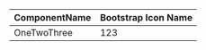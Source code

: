 ﻿|ComponentName|Bootstrap Icon Name|
---|---|
|OneTwoThree|123||AlarmFill|alarm-fill||Alarm|alarm||AlignBottom|align-bottom||AlignCenter|align-center||AlignEnd|align-end||AlignMiddle|align-middle||AlignStart|align-start||AlignTop|align-top||Alt|alt||AppIndicator|app-indicator||App|app||ArchiveFill|archive-fill||Archive|archive||Arrow90degDown|arrow-90deg-down||Arrow90degLeft|arrow-90deg-left||Arrow90degRight|arrow-90deg-right||Arrow90degUp|arrow-90deg-up||ArrowBarDown|arrow-bar-down||ArrowBarLeft|arrow-bar-left||ArrowBarRight|arrow-bar-right||ArrowBarUp|arrow-bar-up||ArrowClockwise|arrow-clockwise||ArrowCounterclockwise|arrow-counterclockwise||ArrowDownCircleFill|arrow-down-circle-fill||ArrowDownCircle|arrow-down-circle||ArrowDownLeftCircleFill|arrow-down-left-circle-fill||ArrowDownLeftCircle|arrow-down-left-circle||ArrowDownLeftSquareFill|arrow-down-left-square-fill||ArrowDownLeftSquare|arrow-down-left-square||ArrowDownLeft|arrow-down-left||ArrowDownRightCircleFill|arrow-down-right-circle-fill||ArrowDownRightCircle|arrow-down-right-circle||ArrowDownRightSquareFill|arrow-down-right-square-fill||ArrowDownRightSquare|arrow-down-right-square||ArrowDownRight|arrow-down-right||ArrowDownShort|arrow-down-short||ArrowDownSquareFill|arrow-down-square-fill||ArrowDownSquare|arrow-down-square||ArrowDownUp|arrow-down-up||ArrowDown|arrow-down||ArrowLeftCircleFill|arrow-left-circle-fill||ArrowLeftCircle|arrow-left-circle||ArrowLeftRight|arrow-left-right||ArrowLeftShort|arrow-left-short||ArrowLeftSquareFill|arrow-left-square-fill||ArrowLeftSquare|arrow-left-square||ArrowLeft|arrow-left||ArrowRepeat|arrow-repeat||ArrowReturnLeft|arrow-return-left||ArrowReturnRight|arrow-return-right||ArrowRightCircleFill|arrow-right-circle-fill||ArrowRightCircle|arrow-right-circle||ArrowRightShort|arrow-right-short||ArrowRightSquareFill|arrow-right-square-fill||ArrowRightSquare|arrow-right-square||ArrowRight|arrow-right||ArrowUpCircleFill|arrow-up-circle-fill||ArrowUpCircle|arrow-up-circle||ArrowUpLeftCircleFill|arrow-up-left-circle-fill||ArrowUpLeftCircle|arrow-up-left-circle||ArrowUpLeftSquareFill|arrow-up-left-square-fill||ArrowUpLeftSquare|arrow-up-left-square||ArrowUpLeft|arrow-up-left||ArrowUpRightCircleFill|arrow-up-right-circle-fill||ArrowUpRightCircle|arrow-up-right-circle||ArrowUpRightSquareFill|arrow-up-right-square-fill||ArrowUpRightSquare|arrow-up-right-square||ArrowUpRight|arrow-up-right||ArrowUpShort|arrow-up-short||ArrowUpSquareFill|arrow-up-square-fill||ArrowUpSquare|arrow-up-square||ArrowUp|arrow-up||ArrowsAngleContract|arrows-angle-contract||ArrowsAngleExpand|arrows-angle-expand||ArrowsCollapse|arrows-collapse||ArrowsExpand|arrows-expand||ArrowsFullscreen|arrows-fullscreen||ArrowsMove|arrows-move||AspectRatioFill|aspect-ratio-fill||AspectRatio|aspect-ratio||Asterisk|asterisk||At|at||AwardFill|award-fill||Award|award||Back|back||BackspaceFill|backspace-fill||BackspaceReverseFill|backspace-reverse-fill||BackspaceReverse|backspace-reverse||Backspace|backspace||Badge3dFill|badge-3d-fill||Badge3d|badge-3d||Badge4kFill|badge-4k-fill||Badge4k|badge-4k||Badge8kFill|badge-8k-fill||Badge8k|badge-8k||BadgeAdFill|badge-ad-fill||BadgeAd|badge-ad||BadgeArFill|badge-ar-fill||BadgeAr|badge-ar||BadgeCcFill|badge-cc-fill||BadgeCc|badge-cc||BadgeHdFill|badge-hd-fill||BadgeHd|badge-hd||BadgeTmFill|badge-tm-fill||BadgeTm|badge-tm||BadgeVoFill|badge-vo-fill||BadgeVo|badge-vo||BadgeVrFill|badge-vr-fill||BadgeVr|badge-vr||BadgeWcFill|badge-wc-fill||BadgeWc|badge-wc||BagCheckFill|bag-check-fill||BagCheck|bag-check||BagDashFill|bag-dash-fill||BagDash|bag-dash||BagFill|bag-fill||BagPlusFill|bag-plus-fill||BagPlus|bag-plus||BagXFill|bag-x-fill||BagX|bag-x||Bag|bag||BarChartFill|bar-chart-fill||BarChartLineFill|bar-chart-line-fill||BarChartLine|bar-chart-line||BarChartSteps|bar-chart-steps||BarChart|bar-chart||BasketFill|basket-fill||Basket|basket||Basket2Fill|basket2-fill||Basket2|basket2||Basket3Fill|basket3-fill||Basket3|basket3||BatteryCharging|battery-charging||BatteryFull|battery-full||BatteryHalf|battery-half||Battery|battery||BellFill|bell-fill||Bell|bell||Bezier|bezier||Bezier2|bezier2||Bicycle|bicycle||BinocularsFill|binoculars-fill||Binoculars|binoculars||BlockquoteLeft|blockquote-left||BlockquoteRight|blockquote-right||BookFill|book-fill||BookHalf|book-half||Book|book||BookmarkCheckFill|bookmark-check-fill||BookmarkCheck|bookmark-check||BookmarkDashFill|bookmark-dash-fill||BookmarkDash|bookmark-dash||BookmarkFill|bookmark-fill||BookmarkHeartFill|bookmark-heart-fill||BookmarkHeart|bookmark-heart||BookmarkPlusFill|bookmark-plus-fill||BookmarkPlus|bookmark-plus||BookmarkStarFill|bookmark-star-fill||BookmarkStar|bookmark-star||BookmarkXFill|bookmark-x-fill||BookmarkX|bookmark-x||Bookmark|bookmark||BookmarksFill|bookmarks-fill||Bookmarks|bookmarks||Bookshelf|bookshelf||BootstrapFill|bootstrap-fill||BootstrapReboot|bootstrap-reboot||Bootstrap|bootstrap||BorderAll|border-all||BorderBottom|border-bottom||BorderCenter|border-center||BorderInner|border-inner||BorderLeft|border-left||BorderMiddle|border-middle||BorderOuter|border-outer||BorderRight|border-right||BorderStyle|border-style||BorderTop|border-top||BorderWidth|border-width||Border|border||BoundingBoxCircles|bounding-box-circles||BoundingBox|bounding-box||BoxArrowDownLeft|box-arrow-down-left||BoxArrowDownRight|box-arrow-down-right||BoxArrowDown|box-arrow-down||BoxArrowInDownLeft|box-arrow-in-down-left||BoxArrowInDownRight|box-arrow-in-down-right||BoxArrowInDown|box-arrow-in-down||BoxArrowInLeft|box-arrow-in-left||BoxArrowInRight|box-arrow-in-right||BoxArrowInUpLeft|box-arrow-in-up-left||BoxArrowInUpRight|box-arrow-in-up-right||BoxArrowInUp|box-arrow-in-up||BoxArrowLeft|box-arrow-left||BoxArrowRight|box-arrow-right||BoxArrowUpLeft|box-arrow-up-left||BoxArrowUpRight|box-arrow-up-right||BoxArrowUp|box-arrow-up||BoxSeam|box-seam||Box|box||Braces|braces||Bricks|bricks||BriefcaseFill|briefcase-fill||Briefcase|briefcase||BrightnessAltHighFill|brightness-alt-high-fill||BrightnessAltHigh|brightness-alt-high||BrightnessAltLowFill|brightness-alt-low-fill||BrightnessAltLow|brightness-alt-low||BrightnessHighFill|brightness-high-fill||BrightnessHigh|brightness-high||BrightnessLowFill|brightness-low-fill||BrightnessLow|brightness-low||BroadcastPin|broadcast-pin||Broadcast|broadcast||BrushFill|brush-fill||Brush|brush||BucketFill|bucket-fill||Bucket|bucket||BugFill|bug-fill||Bug|bug||Building|building||Bullseye|bullseye||CalculatorFill|calculator-fill||Calculator|calculator||CalendarCheckFill|calendar-check-fill||CalendarCheck|calendar-check||CalendarDateFill|calendar-date-fill||CalendarDate|calendar-date||CalendarDayFill|calendar-day-fill||CalendarDay|calendar-day||CalendarEventFill|calendar-event-fill||CalendarEvent|calendar-event||CalendarFill|calendar-fill||CalendarMinusFill|calendar-minus-fill||CalendarMinus|calendar-minus||CalendarMonthFill|calendar-month-fill||CalendarMonth|calendar-month||CalendarPlusFill|calendar-plus-fill||CalendarPlus|calendar-plus||CalendarRangeFill|calendar-range-fill||CalendarRange|calendar-range||CalendarWeekFill|calendar-week-fill||CalendarWeek|calendar-week||CalendarXFill|calendar-x-fill||CalendarX|calendar-x||Calendar|calendar||Calendar2CheckFill|calendar2-check-fill||Calendar2Check|calendar2-check||Calendar2DateFill|calendar2-date-fill||Calendar2Date|calendar2-date||Calendar2DayFill|calendar2-day-fill||Calendar2Day|calendar2-day||Calendar2EventFill|calendar2-event-fill||Calendar2Event|calendar2-event||Calendar2Fill|calendar2-fill||Calendar2MinusFill|calendar2-minus-fill||Calendar2Minus|calendar2-minus||Calendar2MonthFill|calendar2-month-fill||Calendar2Month|calendar2-month||Calendar2PlusFill|calendar2-plus-fill||Calendar2Plus|calendar2-plus||Calendar2RangeFill|calendar2-range-fill||Calendar2Range|calendar2-range||Calendar2WeekFill|calendar2-week-fill||Calendar2Week|calendar2-week||Calendar2XFill|calendar2-x-fill||Calendar2X|calendar2-x||Calendar2|calendar2||Calendar3EventFill|calendar3-event-fill||Calendar3Event|calendar3-event||Calendar3Fill|calendar3-fill||Calendar3RangeFill|calendar3-range-fill||Calendar3Range|calendar3-range||Calendar3WeekFill|calendar3-week-fill||Calendar3Week|calendar3-week||Calendar3|calendar3||Calendar4Event|calendar4-event||Calendar4Range|calendar4-range||Calendar4Week|calendar4-week||Calendar4|calendar4||CameraFill|camera-fill||CameraReelsFill|camera-reels-fill||CameraReels|camera-reels||CameraVideoFill|camera-video-fill||CameraVideoOffFill|camera-video-off-fill||CameraVideoOff|camera-video-off||CameraVideo|camera-video||Camera|camera||Camera2|camera2||CapslockFill|capslock-fill||Capslock|capslock||CardChecklist|card-checklist||CardHeading|card-heading||CardImage|card-image||CardList|card-list||CardText|card-text||CaretDownFill|caret-down-fill||CaretDownSquareFill|caret-down-square-fill||CaretDownSquare|caret-down-square||CaretDown|caret-down||CaretLeftFill|caret-left-fill||CaretLeftSquareFill|caret-left-square-fill||CaretLeftSquare|caret-left-square||CaretLeft|caret-left||CaretRightFill|caret-right-fill||CaretRightSquareFill|caret-right-square-fill||CaretRightSquare|caret-right-square||CaretRight|caret-right||CaretUpFill|caret-up-fill||CaretUpSquareFill|caret-up-square-fill||CaretUpSquare|caret-up-square||CaretUp|caret-up||CartCheckFill|cart-check-fill||CartCheck|cart-check||CartDashFill|cart-dash-fill||CartDash|cart-dash||CartFill|cart-fill||CartPlusFill|cart-plus-fill||CartPlus|cart-plus||CartXFill|cart-x-fill||CartX|cart-x||Cart|cart||Cart2|cart2||Cart3|cart3||Cart4|cart4||CashStack|cash-stack||Cash|cash||Cast|cast||ChatDotsFill|chat-dots-fill||ChatDots|chat-dots||ChatFill|chat-fill||ChatLeftDotsFill|chat-left-dots-fill||ChatLeftDots|chat-left-dots||ChatLeftFill|chat-left-fill||ChatLeftQuoteFill|chat-left-quote-fill||ChatLeftQuote|chat-left-quote||ChatLeftTextFill|chat-left-text-fill||ChatLeftText|chat-left-text||ChatLeft|chat-left||ChatQuoteFill|chat-quote-fill||ChatQuote|chat-quote||ChatRightDotsFill|chat-right-dots-fill||ChatRightDots|chat-right-dots||ChatRightFill|chat-right-fill||ChatRightQuoteFill|chat-right-quote-fill||ChatRightQuote|chat-right-quote||ChatRightTextFill|chat-right-text-fill||ChatRightText|chat-right-text||ChatRight|chat-right||ChatSquareDotsFill|chat-square-dots-fill||ChatSquareDots|chat-square-dots||ChatSquareFill|chat-square-fill||ChatSquareQuoteFill|chat-square-quote-fill||ChatSquareQuote|chat-square-quote||ChatSquareTextFill|chat-square-text-fill||ChatSquareText|chat-square-text||ChatSquare|chat-square||ChatTextFill|chat-text-fill||ChatText|chat-text||Chat|chat||CheckAll|check-all||CheckCircleFill|check-circle-fill||CheckCircle|check-circle||CheckSquareFill|check-square-fill||CheckSquare|check-square||Check|check||Check2All|check2-all||Check2Circle|check2-circle||Check2Square|check2-square||Check2|check2||ChevronBarContract|chevron-bar-contract||ChevronBarDown|chevron-bar-down||ChevronBarExpand|chevron-bar-expand||ChevronBarLeft|chevron-bar-left||ChevronBarRight|chevron-bar-right||ChevronBarUp|chevron-bar-up||ChevronCompactDown|chevron-compact-down||ChevronCompactLeft|chevron-compact-left||ChevronCompactRight|chevron-compact-right||ChevronCompactUp|chevron-compact-up||ChevronContract|chevron-contract||ChevronDoubleDown|chevron-double-down||ChevronDoubleLeft|chevron-double-left||ChevronDoubleRight|chevron-double-right||ChevronDoubleUp|chevron-double-up||ChevronDown|chevron-down||ChevronExpand|chevron-expand||ChevronLeft|chevron-left||ChevronRight|chevron-right||ChevronUp|chevron-up||CircleFill|circle-fill||CircleHalf|circle-half||CircleSquare|circle-square||Circle|circle||ClipboardCheck|clipboard-check||ClipboardData|clipboard-data||ClipboardMinus|clipboard-minus||ClipboardPlus|clipboard-plus||ClipboardX|clipboard-x||Clipboard|clipboard||ClockFill|clock-fill||ClockHistory|clock-history||Clock|clock||CloudArrowDownFill|cloud-arrow-down-fill||CloudArrowDown|cloud-arrow-down||CloudArrowUpFill|cloud-arrow-up-fill||CloudArrowUp|cloud-arrow-up||CloudCheckFill|cloud-check-fill||CloudCheck|cloud-check||CloudDownloadFill|cloud-download-fill||CloudDownload|cloud-download||CloudDrizzleFill|cloud-drizzle-fill||CloudDrizzle|cloud-drizzle||CloudFill|cloud-fill||CloudFogFill|cloud-fog-fill||CloudFog|cloud-fog||CloudFog2Fill|cloud-fog2-fill||CloudFog2|cloud-fog2||CloudHailFill|cloud-hail-fill||CloudHail|cloud-hail||CloudHaze1|cloud-haze-1||CloudHazeFill|cloud-haze-fill||CloudHaze|cloud-haze||CloudHaze2Fill|cloud-haze2-fill||CloudLightningFill|cloud-lightning-fill||CloudLightningRainFill|cloud-lightning-rain-fill||CloudLightningRain|cloud-lightning-rain||CloudLightning|cloud-lightning||CloudMinusFill|cloud-minus-fill||CloudMinus|cloud-minus||CloudMoonFill|cloud-moon-fill||CloudMoon|cloud-moon||CloudPlusFill|cloud-plus-fill||CloudPlus|cloud-plus||CloudRainFill|cloud-rain-fill||CloudRainHeavyFill|cloud-rain-heavy-fill||CloudRainHeavy|cloud-rain-heavy||CloudRain|cloud-rain||CloudSlashFill|cloud-slash-fill||CloudSlash|cloud-slash||CloudSleetFill|cloud-sleet-fill||CloudSleet|cloud-sleet||CloudSnowFill|cloud-snow-fill||CloudSnow|cloud-snow||CloudSunFill|cloud-sun-fill||CloudSun|cloud-sun||CloudUploadFill|cloud-upload-fill||CloudUpload|cloud-upload||Cloud|cloud||CloudsFill|clouds-fill||Clouds|clouds||CloudyFill|cloudy-fill||Cloudy|cloudy||CodeSlash|code-slash||CodeSquare|code-square||Code|code||CollectionFill|collection-fill||CollectionPlayFill|collection-play-fill||CollectionPlay|collection-play||Collection|collection||ColumnsGap|columns-gap||Columns|columns||Command|command||CompassFill|compass-fill||Compass|compass||ConeStriped|cone-striped||Cone|cone||Controller|controller||CpuFill|cpu-fill||Cpu|cpu||CreditCard2BackFill|credit-card-2-back-fill||CreditCard2Back|credit-card-2-back||CreditCard2FrontFill|credit-card-2-front-fill||CreditCard2Front|credit-card-2-front||CreditCardFill|credit-card-fill||CreditCard|credit-card||Crop|crop||CupFill|cup-fill||CupStraw|cup-straw||Cup|cup||CursorFill|cursor-fill||CursorText|cursor-text||Cursor|cursor||DashCircleDotted|dash-circle-dotted||DashCircleFill|dash-circle-fill||DashCircle|dash-circle||DashSquareDotted|dash-square-dotted||DashSquareFill|dash-square-fill||DashSquare|dash-square||Dash|dash||Diagram2Fill|diagram-2-fill||Diagram2|diagram-2||Diagram3Fill|diagram-3-fill||Diagram3|diagram-3||DiamondFill|diamond-fill||DiamondHalf|diamond-half||Diamond|diamond||Dice1Fill|dice-1-fill||Dice1|dice-1||Dice2Fill|dice-2-fill||Dice2|dice-2||Dice3Fill|dice-3-fill||Dice3|dice-3||Dice4Fill|dice-4-fill||Dice4|dice-4||Dice5Fill|dice-5-fill||Dice5|dice-5||Dice6Fill|dice-6-fill||Dice6|dice-6||DiscFill|disc-fill||Disc|disc||Discord|discord||DisplayFill|display-fill||Display|display||DistributeHorizontal|distribute-horizontal||DistributeVertical|distribute-vertical||DoorClosedFill|door-closed-fill||DoorClosed|door-closed||DoorOpenFill|door-open-fill||DoorOpen|door-open||Dot|dot||Download|download||DropletFill|droplet-fill||DropletHalf|droplet-half||Droplet|droplet||Earbuds|earbuds||EaselFill|easel-fill||Easel|easel||EggFill|egg-fill||EggFried|egg-fried||Egg|egg||EjectFill|eject-fill||Eject|eject||EmojiAngryFill|emoji-angry-fill||EmojiAngry|emoji-angry||EmojiDizzyFill|emoji-dizzy-fill||EmojiDizzy|emoji-dizzy||EmojiExpressionlessFill|emoji-expressionless-fill||EmojiExpressionless|emoji-expressionless||EmojiFrownFill|emoji-frown-fill||EmojiFrown|emoji-frown||EmojiHeartEyesFill|emoji-heart-eyes-fill||EmojiHeartEyes|emoji-heart-eyes||EmojiLaughingFill|emoji-laughing-fill||EmojiLaughing|emoji-laughing||EmojiNeutralFill|emoji-neutral-fill||EmojiNeutral|emoji-neutral||EmojiSmileFill|emoji-smile-fill||EmojiSmileUpsideDownFill|emoji-smile-upside-down-fill||EmojiSmileUpsideDown|emoji-smile-upside-down||EmojiSmile|emoji-smile||EmojiSunglassesFill|emoji-sunglasses-fill||EmojiSunglasses|emoji-sunglasses||EmojiWinkFill|emoji-wink-fill||EmojiWink|emoji-wink||EnvelopeFill|envelope-fill||EnvelopeOpenFill|envelope-open-fill||EnvelopeOpen|envelope-open||Envelope|envelope||EraserFill|eraser-fill||Eraser|eraser||ExclamationCircleFill|exclamation-circle-fill||ExclamationCircle|exclamation-circle||ExclamationDiamondFill|exclamation-diamond-fill||ExclamationDiamond|exclamation-diamond||ExclamationOctagonFill|exclamation-octagon-fill||ExclamationOctagon|exclamation-octagon||ExclamationSquareFill|exclamation-square-fill||ExclamationSquare|exclamation-square||ExclamationTriangleFill|exclamation-triangle-fill||ExclamationTriangle|exclamation-triangle||Exclamation|exclamation||Exclude|exclude||EyeFill|eye-fill||EyeSlashFill|eye-slash-fill||EyeSlash|eye-slash||Eye|eye||Eyedropper|eyedropper||Eyeglasses|eyeglasses||Facebook|facebook||FileArrowDownFill|file-arrow-down-fill||FileArrowDown|file-arrow-down||FileArrowUpFill|file-arrow-up-fill||FileArrowUp|file-arrow-up||FileBarGraphFill|file-bar-graph-fill||FileBarGraph|file-bar-graph||FileBinaryFill|file-binary-fill||FileBinary|file-binary||FileBreakFill|file-break-fill||FileBreak|file-break||FileCheckFill|file-check-fill||FileCheck|file-check||FileCodeFill|file-code-fill||FileCode|file-code||FileDiffFill|file-diff-fill||FileDiff|file-diff||FileEarmarkArrowDownFill|file-earmark-arrow-down-fill||FileEarmarkArrowDown|file-earmark-arrow-down||FileEarmarkArrowUpFill|file-earmark-arrow-up-fill||FileEarmarkArrowUp|file-earmark-arrow-up||FileEarmarkBarGraphFill|file-earmark-bar-graph-fill||FileEarmarkBarGraph|file-earmark-bar-graph||FileEarmarkBinaryFill|file-earmark-binary-fill||FileEarmarkBinary|file-earmark-binary||FileEarmarkBreakFill|file-earmark-break-fill||FileEarmarkBreak|file-earmark-break||FileEarmarkCheckFill|file-earmark-check-fill||FileEarmarkCheck|file-earmark-check||FileEarmarkCodeFill|file-earmark-code-fill||FileEarmarkCode|file-earmark-code||FileEarmarkDiffFill|file-earmark-diff-fill||FileEarmarkDiff|file-earmark-diff||FileEarmarkEaselFill|file-earmark-easel-fill||FileEarmarkEasel|file-earmark-easel||FileEarmarkExcelFill|file-earmark-excel-fill||FileEarmarkExcel|file-earmark-excel||FileEarmarkFill|file-earmark-fill||FileEarmarkFontFill|file-earmark-font-fill||FileEarmarkFont|file-earmark-font||FileEarmarkImageFill|file-earmark-image-fill||FileEarmarkImage|file-earmark-image||FileEarmarkLockFill|file-earmark-lock-fill||FileEarmarkLock|file-earmark-lock||FileEarmarkLock2Fill|file-earmark-lock2-fill||FileEarmarkLock2|file-earmark-lock2||FileEarmarkMedicalFill|file-earmark-medical-fill||FileEarmarkMedical|file-earmark-medical||FileEarmarkMinusFill|file-earmark-minus-fill||FileEarmarkMinus|file-earmark-minus||FileEarmarkMusicFill|file-earmark-music-fill||FileEarmarkMusic|file-earmark-music||FileEarmarkPersonFill|file-earmark-person-fill||FileEarmarkPerson|file-earmark-person||FileEarmarkPlayFill|file-earmark-play-fill||FileEarmarkPlay|file-earmark-play||FileEarmarkPlusFill|file-earmark-plus-fill||FileEarmarkPlus|file-earmark-plus||FileEarmarkPostFill|file-earmark-post-fill||FileEarmarkPost|file-earmark-post||FileEarmarkPptFill|file-earmark-ppt-fill||FileEarmarkPpt|file-earmark-ppt||FileEarmarkRichtextFill|file-earmark-richtext-fill||FileEarmarkRichtext|file-earmark-richtext||FileEarmarkRuledFill|file-earmark-ruled-fill||FileEarmarkRuled|file-earmark-ruled||FileEarmarkSlidesFill|file-earmark-slides-fill||FileEarmarkSlides|file-earmark-slides||FileEarmarkSpreadsheetFill|file-earmark-spreadsheet-fill||FileEarmarkSpreadsheet|file-earmark-spreadsheet||FileEarmarkTextFill|file-earmark-text-fill||FileEarmarkText|file-earmark-text||FileEarmarkWordFill|file-earmark-word-fill||FileEarmarkWord|file-earmark-word||FileEarmarkXFill|file-earmark-x-fill||FileEarmarkX|file-earmark-x||FileEarmarkZipFill|file-earmark-zip-fill||FileEarmarkZip|file-earmark-zip||FileEarmark|file-earmark||FileEaselFill|file-easel-fill||FileEasel|file-easel||FileExcelFill|file-excel-fill||FileExcel|file-excel||FileFill|file-fill||FileFontFill|file-font-fill||FileFont|file-font||FileImageFill|file-image-fill||FileImage|file-image||FileLockFill|file-lock-fill||FileLock|file-lock||FileLock2Fill|file-lock2-fill||FileLock2|file-lock2||FileMedicalFill|file-medical-fill||FileMedical|file-medical||FileMinusFill|file-minus-fill||FileMinus|file-minus||FileMusicFill|file-music-fill||FileMusic|file-music||FilePersonFill|file-person-fill||FilePerson|file-person||FilePlayFill|file-play-fill||FilePlay|file-play||FilePlusFill|file-plus-fill||FilePlus|file-plus||FilePostFill|file-post-fill||FilePost|file-post||FilePptFill|file-ppt-fill||FilePpt|file-ppt||FileRichtextFill|file-richtext-fill||FileRichtext|file-richtext||FileRuledFill|file-ruled-fill||FileRuled|file-ruled||FileSlidesFill|file-slides-fill||FileSlides|file-slides||FileSpreadsheetFill|file-spreadsheet-fill||FileSpreadsheet|file-spreadsheet||FileTextFill|file-text-fill||FileText|file-text||FileWordFill|file-word-fill||FileWord|file-word||FileXFill|file-x-fill||FileX|file-x||FileZipFill|file-zip-fill||FileZip|file-zip||File|file||FilesAlt|files-alt||Files|files||Film|film||FilterCircleFill|filter-circle-fill||FilterCircle|filter-circle||FilterLeft|filter-left||FilterRight|filter-right||FilterSquareFill|filter-square-fill||FilterSquare|filter-square||Filter|filter||FlagFill|flag-fill||Flag|flag||Flower1|flower1||Flower2|flower2||Flower3|flower3||FolderCheck|folder-check||FolderFill|folder-fill||FolderMinus|folder-minus||FolderPlus|folder-plus||FolderSymlinkFill|folder-symlink-fill||FolderSymlink|folder-symlink||FolderX|folder-x||Folder|folder||Folder2Open|folder2-open||Folder2|folder2||Fonts|fonts||ForwardFill|forward-fill||Forward|forward||Front|front||FullscreenExit|fullscreen-exit||Fullscreen|fullscreen||FunnelFill|funnel-fill||Funnel|funnel||GearFill|gear-fill||GearWideConnected|gear-wide-connected||GearWide|gear-wide||Gear|gear||Gem|gem||GeoAltFill|geo-alt-fill||GeoAlt|geo-alt||GeoFill|geo-fill||Geo|geo||GiftFill|gift-fill||Gift|gift||Github|github||Globe|globe||Globe2|globe2||Google|google||GraphDown|graph-down||GraphUp|graph-up||Grid1x2Fill|grid-1x2-fill||Grid1x2|grid-1x2||Grid3x2GapFill|grid-3x2-gap-fill||Grid3x2Gap|grid-3x2-gap||Grid3x2|grid-3x2||Grid3x3GapFill|grid-3x3-gap-fill||Grid3x3Gap|grid-3x3-gap||Grid3x3|grid-3x3||GridFill|grid-fill||Grid|grid||GripHorizontal|grip-horizontal||GripVertical|grip-vertical||Hammer|hammer||HandIndexFill|hand-index-fill||HandIndexThumbFill|hand-index-thumb-fill||HandIndexThumb|hand-index-thumb||HandIndex|hand-index||HandThumbsDownFill|hand-thumbs-down-fill||HandThumbsDown|hand-thumbs-down||HandThumbsUpFill|hand-thumbs-up-fill||HandThumbsUp|hand-thumbs-up||HandbagFill|handbag-fill||Handbag|handbag||Hash|hash||HddFill|hdd-fill||HddNetworkFill|hdd-network-fill||HddNetwork|hdd-network||HddRackFill|hdd-rack-fill||HddRack|hdd-rack||HddStackFill|hdd-stack-fill||HddStack|hdd-stack||Hdd|hdd||Headphones|headphones||Headset|headset||HeartFill|heart-fill||HeartHalf|heart-half||Heart|heart||HeptagonFill|heptagon-fill||HeptagonHalf|heptagon-half||Heptagon|heptagon||HexagonFill|hexagon-fill||HexagonHalf|hexagon-half||Hexagon|hexagon||HourglassBottom|hourglass-bottom||HourglassSplit|hourglass-split||HourglassTop|hourglass-top||Hourglass|hourglass||HouseDoorFill|house-door-fill||HouseDoor|house-door||HouseFill|house-fill||House|house||Hr|hr||Hurricane|hurricane||ImageAlt|image-alt||ImageFill|image-fill||Image|image||Images|images||InboxFill|inbox-fill||Inbox|inbox||InboxesFill|inboxes-fill||Inboxes|inboxes||InfoCircleFill|info-circle-fill||InfoCircle|info-circle||InfoSquareFill|info-square-fill||InfoSquare|info-square||Info|info||InputCursorText|input-cursor-text||InputCursor|input-cursor||Instagram|instagram||Intersect|intersect||JournalAlbum|journal-album||JournalArrowDown|journal-arrow-down||JournalArrowUp|journal-arrow-up||JournalBookmarkFill|journal-bookmark-fill||JournalBookmark|journal-bookmark||JournalCheck|journal-check||JournalCode|journal-code||JournalMedical|journal-medical||JournalMinus|journal-minus||JournalPlus|journal-plus||JournalRichtext|journal-richtext||JournalText|journal-text||JournalX|journal-x||Journal|journal||Journals|journals||Joystick|joystick||JustifyLeft|justify-left||JustifyRight|justify-right||Justify|justify||KanbanFill|kanban-fill||Kanban|kanban||KeyFill|key-fill||Key|key||KeyboardFill|keyboard-fill||Keyboard|keyboard||Ladder|ladder||LampFill|lamp-fill||Lamp|lamp||LaptopFill|laptop-fill||Laptop|laptop||LayerBackward|layer-backward||LayerForward|layer-forward||LayersFill|layers-fill||LayersHalf|layers-half||Layers|layers||LayoutSidebarInsetReverse|layout-sidebar-inset-reverse||LayoutSidebarInset|layout-sidebar-inset||LayoutSidebarReverse|layout-sidebar-reverse||LayoutSidebar|layout-sidebar||LayoutSplit|layout-split||LayoutTextSidebarReverse|layout-text-sidebar-reverse||LayoutTextSidebar|layout-text-sidebar||LayoutTextWindowReverse|layout-text-window-reverse||LayoutTextWindow|layout-text-window||LayoutThreeColumns|layout-three-columns||LayoutWtf|layout-wtf||LifePreserver|life-preserver||LightbulbFill|lightbulb-fill||LightbulbOffFill|lightbulb-off-fill||LightbulbOff|lightbulb-off||Lightbulb|lightbulb||LightningChargeFill|lightning-charge-fill||LightningCharge|lightning-charge||LightningFill|lightning-fill||Lightning|lightning||Link45deg|link-45deg||Link|link||Linkedin|linkedin||ListCheck|list-check||ListNested|list-nested||ListOl|list-ol||ListStars|list-stars||ListTask|list-task||ListUl|list-ul||List|list||LockFill|lock-fill||Lock|lock||Mailbox|mailbox||Mailbox2|mailbox2||MapFill|map-fill||Map|map||MarkdownFill|markdown-fill||Markdown|markdown||Mask|mask||MegaphoneFill|megaphone-fill||Megaphone|megaphone||MenuAppFill|menu-app-fill||MenuApp|menu-app||MenuButtonFill|menu-button-fill||MenuButtonWideFill|menu-button-wide-fill||MenuButtonWide|menu-button-wide||MenuButton|menu-button||MenuDown|menu-down||MenuUp|menu-up||MicFill|mic-fill||MicMuteFill|mic-mute-fill||MicMute|mic-mute||Mic|mic||MinecartLoaded|minecart-loaded||Minecart|minecart||Moisture|moisture||MoonFill|moon-fill||MoonStarsFill|moon-stars-fill||MoonStars|moon-stars||Moon|moon||MouseFill|mouse-fill||Mouse|mouse||Mouse2Fill|mouse2-fill||Mouse2|mouse2||Mouse3Fill|mouse3-fill||Mouse3|mouse3||MusicNoteBeamed|music-note-beamed||MusicNoteList|music-note-list||MusicNote|music-note||MusicPlayerFill|music-player-fill||MusicPlayer|music-player||Newspaper|newspaper||NodeMinusFill|node-minus-fill||NodeMinus|node-minus||NodePlusFill|node-plus-fill||NodePlus|node-plus||NutFill|nut-fill||Nut|nut||OctagonFill|octagon-fill||OctagonHalf|octagon-half||Octagon|octagon||Option|option||Outlet|outlet||PaintBucket|paint-bucket||PaletteFill|palette-fill||Palette|palette||Palette2|palette2||Paperclip|paperclip||Paragraph|paragraph||PatchCheckFill|patch-check-fill||PatchCheck|patch-check||PatchExclamationFill|patch-exclamation-fill||PatchExclamation|patch-exclamation||PatchMinusFill|patch-minus-fill||PatchMinus|patch-minus||PatchPlusFill|patch-plus-fill||PatchPlus|patch-plus||PatchQuestionFill|patch-question-fill||PatchQuestion|patch-question||PauseBtnFill|pause-btn-fill||PauseBtn|pause-btn||PauseCircleFill|pause-circle-fill||PauseCircle|pause-circle||PauseFill|pause-fill||Pause|pause||PeaceFill|peace-fill||Peace|peace||PenFill|pen-fill||Pen|pen||PencilFill|pencil-fill||PencilSquare|pencil-square||Pencil|pencil||PentagonFill|pentagon-fill||PentagonHalf|pentagon-half||Pentagon|pentagon||PeopleFill|people-fill||People|people||Percent|percent||PersonBadgeFill|person-badge-fill||PersonBadge|person-badge||PersonBoundingBox|person-bounding-box||PersonCheckFill|person-check-fill||PersonCheck|person-check||PersonCircle|person-circle||PersonDashFill|person-dash-fill||PersonDash|person-dash||PersonFill|person-fill||PersonLinesFill|person-lines-fill||PersonPlusFill|person-plus-fill||PersonPlus|person-plus||PersonSquare|person-square||PersonXFill|person-x-fill||PersonX|person-x||Person|person||PhoneFill|phone-fill||PhoneLandscapeFill|phone-landscape-fill||PhoneLandscape|phone-landscape||PhoneVibrateFill|phone-vibrate-fill||PhoneVibrate|phone-vibrate||Phone|phone||PieChartFill|pie-chart-fill||PieChart|pie-chart||PinAngleFill|pin-angle-fill||PinAngle|pin-angle||PinFill|pin-fill||Pin|pin||PipFill|pip-fill||Pip|pip||PlayBtnFill|play-btn-fill||PlayBtn|play-btn||PlayCircleFill|play-circle-fill||PlayCircle|play-circle||PlayFill|play-fill||Play|play||PlugFill|plug-fill||Plug|plug||PlusCircleDotted|plus-circle-dotted||PlusCircleFill|plus-circle-fill||PlusCircle|plus-circle||PlusSquareDotted|plus-square-dotted||PlusSquareFill|plus-square-fill||PlusSquare|plus-square||Plus|plus||Power|power||PrinterFill|printer-fill||Printer|printer||PuzzleFill|puzzle-fill||Puzzle|puzzle||QuestionCircleFill|question-circle-fill||QuestionCircle|question-circle||QuestionDiamondFill|question-diamond-fill||QuestionDiamond|question-diamond||QuestionOctagonFill|question-octagon-fill||QuestionOctagon|question-octagon||QuestionSquareFill|question-square-fill||QuestionSquare|question-square||Question|question||Rainbow|rainbow||ReceiptCutoff|receipt-cutoff||Receipt|receipt||Reception0|reception-0||Reception1|reception-1||Reception2|reception-2||Reception3|reception-3||Reception4|reception-4||RecordBtnFill|record-btn-fill||RecordBtn|record-btn||RecordCircleFill|record-circle-fill||RecordCircle|record-circle||RecordFill|record-fill||Record|record||Record2Fill|record2-fill||Record2|record2||ReplyAllFill|reply-all-fill||ReplyAll|reply-all||ReplyFill|reply-fill||Reply|reply||RssFill|rss-fill||Rss|rss||Rulers|rulers||SaveFill|save-fill||Save|save||Save2Fill|save2-fill||Save2|save2||Scissors|scissors||Screwdriver|screwdriver||Search|search||SegmentedNav|segmented-nav||Server|server||ShareFill|share-fill||Share|share||ShieldCheck|shield-check||ShieldExclamation|shield-exclamation||ShieldFillCheck|shield-fill-check||ShieldFillExclamation|shield-fill-exclamation||ShieldFillMinus|shield-fill-minus||ShieldFillPlus|shield-fill-plus||ShieldFillX|shield-fill-x||ShieldFill|shield-fill||ShieldLockFill|shield-lock-fill||ShieldLock|shield-lock||ShieldMinus|shield-minus||ShieldPlus|shield-plus||ShieldShaded|shield-shaded||ShieldSlashFill|shield-slash-fill||ShieldSlash|shield-slash||ShieldX|shield-x||Shield|shield||ShiftFill|shift-fill||Shift|shift||ShopWindow|shop-window||Shop|shop||Shuffle|shuffle||Signpost2Fill|signpost-2-fill||Signpost2|signpost-2||SignpostFill|signpost-fill||SignpostSplitFill|signpost-split-fill||SignpostSplit|signpost-split||Signpost|signpost||SimFill|sim-fill||Sim|sim||SkipBackwardBtnFill|skip-backward-btn-fill||SkipBackwardBtn|skip-backward-btn||SkipBackwardCircleFill|skip-backward-circle-fill||SkipBackwardCircle|skip-backward-circle||SkipBackwardFill|skip-backward-fill||SkipBackward|skip-backward||SkipEndBtnFill|skip-end-btn-fill||SkipEndBtn|skip-end-btn||SkipEndCircleFill|skip-end-circle-fill||SkipEndCircle|skip-end-circle||SkipEndFill|skip-end-fill||SkipEnd|skip-end||SkipForwardBtnFill|skip-forward-btn-fill||SkipForwardBtn|skip-forward-btn||SkipForwardCircleFill|skip-forward-circle-fill||SkipForwardCircle|skip-forward-circle||SkipForwardFill|skip-forward-fill||SkipForward|skip-forward||SkipStartBtnFill|skip-start-btn-fill||SkipStartBtn|skip-start-btn||SkipStartCircleFill|skip-start-circle-fill||SkipStartCircle|skip-start-circle||SkipStartFill|skip-start-fill||SkipStart|skip-start||Slack|slack||SlashCircleFill|slash-circle-fill||SlashCircle|slash-circle||SlashSquareFill|slash-square-fill||SlashSquare|slash-square||Slash|slash||Sliders|sliders||Smartwatch|smartwatch||Snow|snow||Snow2|snow2||Snow3|snow3||SortAlphaDownAlt|sort-alpha-down-alt||SortAlphaDown|sort-alpha-down||SortAlphaUpAlt|sort-alpha-up-alt||SortAlphaUp|sort-alpha-up||SortDownAlt|sort-down-alt||SortDown|sort-down||SortNumericDownAlt|sort-numeric-down-alt||SortNumericDown|sort-numeric-down||SortNumericUpAlt|sort-numeric-up-alt||SortNumericUp|sort-numeric-up||SortUpAlt|sort-up-alt||SortUp|sort-up||Soundwave|soundwave||SpeakerFill|speaker-fill||Speaker|speaker||Speedometer|speedometer||Speedometer2|speedometer2||Spellcheck|spellcheck||SquareFill|square-fill||SquareHalf|square-half||Square|square||Stack|stack||StarFill|star-fill||StarHalf|star-half||Star|star||Stars|stars||StickiesFill|stickies-fill||Stickies|stickies||StickyFill|sticky-fill||Sticky|sticky||StopBtnFill|stop-btn-fill||StopBtn|stop-btn||StopCircleFill|stop-circle-fill||StopCircle|stop-circle||StopFill|stop-fill||Stop|stop||StoplightsFill|stoplights-fill||Stoplights|stoplights||StopwatchFill|stopwatch-fill||Stopwatch|stopwatch||Subtract|subtract||SuitClubFill|suit-club-fill||SuitClub|suit-club||SuitDiamondFill|suit-diamond-fill||SuitDiamond|suit-diamond||SuitHeartFill|suit-heart-fill||SuitHeart|suit-heart||SuitSpadeFill|suit-spade-fill||SuitSpade|suit-spade||SunFill|sun-fill||Sun|sun||Sunglasses|sunglasses||SunriseFill|sunrise-fill||Sunrise|sunrise||SunsetFill|sunset-fill||Sunset|sunset||SymmetryHorizontal|symmetry-horizontal||SymmetryVertical|symmetry-vertical||Table|table||TabletFill|tablet-fill||TabletLandscapeFill|tablet-landscape-fill||TabletLandscape|tablet-landscape||Tablet|tablet||TagFill|tag-fill||Tag|tag||TagsFill|tags-fill||Tags|tags||Telegram|telegram||TelephoneFill|telephone-fill||TelephoneForwardFill|telephone-forward-fill||TelephoneForward|telephone-forward||TelephoneInboundFill|telephone-inbound-fill||TelephoneInbound|telephone-inbound||TelephoneMinusFill|telephone-minus-fill||TelephoneMinus|telephone-minus||TelephoneOutboundFill|telephone-outbound-fill||TelephoneOutbound|telephone-outbound||TelephonePlusFill|telephone-plus-fill||TelephonePlus|telephone-plus||TelephoneXFill|telephone-x-fill||TelephoneX|telephone-x||Telephone|telephone||TerminalFill|terminal-fill||Terminal|terminal||TextCenter|text-center||TextIndentLeft|text-indent-left||TextIndentRight|text-indent-right||TextLeft|text-left||TextParagraph|text-paragraph||TextRight|text-right||TextareaResize|textarea-resize||TextareaT|textarea-t||Textarea|textarea||ThermometerHalf|thermometer-half||ThermometerHigh|thermometer-high||ThermometerLow|thermometer-low||ThermometerSnow|thermometer-snow||ThermometerSun|thermometer-sun||Thermometer|thermometer||ThreeDotsVertical|three-dots-vertical||ThreeDots|three-dots||ToggleOff|toggle-off||ToggleOn|toggle-on||Toggle2Off|toggle2-off||Toggle2On|toggle2-on||Toggles|toggles||Toggles2|toggles2||Tools|tools||Tornado|tornado||TrashFill|trash-fill||Trash|trash||Trash2Fill|trash2-fill||Trash2|trash2||TreeFill|tree-fill||Tree|tree||TriangleFill|triangle-fill||TriangleHalf|triangle-half||Triangle|triangle||TrophyFill|trophy-fill||Trophy|trophy||TropicalStorm|tropical-storm||TruckFlatbed|truck-flatbed||Truck|truck||Tsunami|tsunami||TvFill|tv-fill||Tv|tv||Twitch|twitch||Twitter|twitter||TypeBold|type-bold||TypeH1|type-h1||TypeH2|type-h2||TypeH3|type-h3||TypeItalic|type-italic||TypeStrikethrough|type-strikethrough||TypeUnderline|type-underline||Type|type||UiChecksGrid|ui-checks-grid||UiChecks|ui-checks||UiRadiosGrid|ui-radios-grid||UiRadios|ui-radios||UmbrellaFill|umbrella-fill||Umbrella|umbrella||Union|union||UnlockFill|unlock-fill||Unlock|unlock||UpcScan|upc-scan||Upc|upc||Upload|upload||VectorPen|vector-pen||ViewList|view-list||ViewStacked|view-stacked||VinylFill|vinyl-fill||Vinyl|vinyl||Voicemail|voicemail||VolumeDownFill|volume-down-fill||VolumeDown|volume-down||VolumeMuteFill|volume-mute-fill||VolumeMute|volume-mute||VolumeOffFill|volume-off-fill||VolumeOff|volume-off||VolumeUpFill|volume-up-fill||VolumeUp|volume-up||Vr|vr||WalletFill|wallet-fill||Wallet|wallet||Wallet2|wallet2||Watch|watch||Water|water||Whatsapp|whatsapp||Wifi1|wifi-1||Wifi2|wifi-2||WifiOff|wifi-off||Wifi|wifi||Wind|wind||WindowDock|window-dock||WindowSidebar|window-sidebar||Window|window||Wrench|wrench||XCircleFill|x-circle-fill||XCircle|x-circle||XDiamondFill|x-diamond-fill||XDiamond|x-diamond||XOctagonFill|x-octagon-fill||XOctagon|x-octagon||XSquareFill|x-square-fill||XSquare|x-square||X|x||Youtube|youtube||ZoomIn|zoom-in||ZoomOut|zoom-out||Bank|bank||Bank2|bank2||BellSlashFill|bell-slash-fill||BellSlash|bell-slash||CashCoin|cash-coin||CheckLg|check-lg||Coin|coin||CurrencyBitcoin|currency-bitcoin||CurrencyDollar|currency-dollar||CurrencyEuro|currency-euro||CurrencyExchange|currency-exchange||CurrencyPound|currency-pound||CurrencyYen|currency-yen||DashLg|dash-lg||ExclamationLg|exclamation-lg||FileEarmarkPdfFill|file-earmark-pdf-fill||FileEarmarkPdf|file-earmark-pdf||FilePdfFill|file-pdf-fill||FilePdf|file-pdf||GenderAmbiguous|gender-ambiguous||GenderFemale|gender-female||GenderMale|gender-male||GenderTrans|gender-trans||HeadsetVr|headset-vr||InfoLg|info-lg||Mastodon|mastodon||Messenger|messenger||PiggyBankFill|piggy-bank-fill||PiggyBank|piggy-bank||PinMapFill|pin-map-fill||PinMap|pin-map||PlusLg|plus-lg||QuestionLg|question-lg||Recycle|recycle||Reddit|reddit||SafeFill|safe-fill||Safe2Fill|safe2-fill||Safe2|safe2||SdCardFill|sd-card-fill||SdCard|sd-card||Skype|skype||SlashLg|slash-lg||Translate|translate||XLg|x-lg||Safe|safe||Apple|apple||Microsoft|microsoft||Windows|windows||Behance|behance||Dribbble|dribbble||Line|line||Medium|medium||Paypal|paypal||Pinterest|pinterest||Signal|signal||Snapchat|snapchat||Spotify|spotify||StackOverflow|stack-overflow||Strava|strava||Wordpress|wordpress||Vimeo|vimeo||Activity|activity||Easel2Fill|easel2-fill||Easel2|easel2||Easel3Fill|easel3-fill||Easel3|easel3||Fan|fan||Fingerprint|fingerprint||GraphDownArrow|graph-down-arrow||GraphUpArrow|graph-up-arrow||Hypnotize|hypnotize||Magic|magic||PersonRolodex|person-rolodex||PersonVideo|person-video||PersonVideo2|person-video2||PersonVideo3|person-video3||PersonWorkspace|person-workspace||Radioactive|radioactive||WebcamFill|webcam-fill||Webcam|webcam||YinYang|yin-yang||BandaidFill|bandaid-fill||Bandaid|bandaid||Bluetooth|bluetooth||BodyText|body-text||Boombox|boombox||Boxes|boxes||DpadFill|dpad-fill||Dpad|dpad||EarFill|ear-fill||Ear|ear||EnvelopeCheck1|envelope-check-1||EnvelopeCheckFill|envelope-check-fill||EnvelopeCheck|envelope-check||EnvelopeDash1|envelope-dash-1||EnvelopeDashFill|envelope-dash-fill||EnvelopeDash|envelope-dash||EnvelopeExclamation1|envelope-exclamation-1||EnvelopeExclamationFill|envelope-exclamation-fill||EnvelopeExclamation|envelope-exclamation||EnvelopePlusFill|envelope-plus-fill||EnvelopePlus|envelope-plus||EnvelopeSlash1|envelope-slash-1||EnvelopeSlashFill|envelope-slash-fill||EnvelopeSlash|envelope-slash||EnvelopeX1|envelope-x-1||EnvelopeXFill|envelope-x-fill||EnvelopeX|envelope-x||ExplicitFill|explicit-fill||Explicit|explicit||Git|git||Infinity|infinity||ListColumnsReverse|list-columns-reverse||ListColumns|list-columns||Meta|meta||MortorboardFill|mortorboard-fill||Mortorboard|mortorboard||NintendoSwitch|nintendo-switch||PcDisplayHorizontal|pc-display-horizontal||PcDisplay|pc-display||PcHorizontal|pc-horizontal||Pc|pc||Playstation|playstation||PlusSlashMinus|plus-slash-minus||ProjectorFill|projector-fill||Projector|projector||QrCodeScan|qr-code-scan||QrCode|qr-code||Quora|quora||Quote|quote||Robot|robot||SendCheckFill|send-check-fill||SendCheck|send-check||SendDashFill|send-dash-fill||SendDash|send-dash||SendExclamation1|send-exclamation-1||SendExclamationFill|send-exclamation-fill||SendExclamation|send-exclamation||SendFill|send-fill||SendPlusFill|send-plus-fill||SendPlus|send-plus||SendSlashFill|send-slash-fill||SendSlash|send-slash||SendXFill|send-x-fill||SendX|send-x||Send|send||Steam|steam||TerminalDash1|terminal-dash-1||TerminalDash|terminal-dash||TerminalPlus|terminal-plus||TerminalSplit|terminal-split||TicketDetailedFill|ticket-detailed-fill||TicketDetailed|ticket-detailed||TicketFill|ticket-fill||TicketPerforatedFill|ticket-perforated-fill||TicketPerforated|ticket-perforated||Ticket|ticket||Tiktok|tiktok||WindowDash|window-dash||WindowDesktop|window-desktop||WindowFullscreen|window-fullscreen||WindowPlus|window-plus||WindowSplit|window-split||WindowStack|window-stack||WindowX|window-x||Xbox|xbox||Ethernet|ethernet||HdmiFill|hdmi-fill||Hdmi|hdmi||UsbCFill|usb-c-fill||UsbC|usb-c||UsbFill|usb-fill||UsbPlugFill|usb-plug-fill||UsbPlug|usb-plug||UsbSymbol|usb-symbol||Usb|usb||BoomboxFill|boombox-fill||Displayport1|displayport-1||Displayport|displayport||GpuCard|gpu-card||Memory|memory||ModemFill|modem-fill||Modem|modem||MotherboardFill|motherboard-fill||Motherboard|motherboard||OpticalAudioFill|optical-audio-fill||OpticalAudio|optical-audio||PciCard|pci-card||RouterFill|router-fill||Router|router||SsdFill|ssd-fill||Ssd|ssd||ThunderboltFill|thunderbolt-fill||Thunderbolt|thunderbolt||UsbDriveFill|usb-drive-fill||UsbDrive|usb-drive||UsbMicroFill|usb-micro-fill||UsbMicro|usb-micro||UsbMiniFill|usb-mini-fill||UsbMini|usb-mini||CloudHaze2|cloud-haze2||DeviceHddFill|device-hdd-fill||DeviceHdd|device-hdd||DeviceSsdFill|device-ssd-fill||DeviceSsd|device-ssd||DisplayportFill|displayport-fill||MortarboardFill|mortarboard-fill||Mortarboard|mortarboard||TerminalX|terminal-x||ArrowThroughHeartFill|arrow-through-heart-fill||ArrowThroughHeart|arrow-through-heart||BadgeSdFill|badge-sd-fill||BadgeSd|badge-sd||BagHeartFill|bag-heart-fill||BagHeart|bag-heart||BalloonFill|balloon-fill||BalloonHeartFill|balloon-heart-fill||BalloonHeart|balloon-heart||Balloon|balloon||Box2Fill|box2-fill||Box2HeartFill|box2-heart-fill||Box2Heart|box2-heart||Box2|box2||BracesAsterisk|braces-asterisk||CalendarHeartFill|calendar-heart-fill||CalendarHeart|calendar-heart||Calendar2HeartFill|calendar2-heart-fill||Calendar2Heart|calendar2-heart||ChatHeartFill|chat-heart-fill||ChatHeart|chat-heart||ChatLeftHeartFill|chat-left-heart-fill||ChatLeftHeart|chat-left-heart||ChatRightHeartFill|chat-right-heart-fill||ChatRightHeart|chat-right-heart||ChatSquareHeartFill|chat-square-heart-fill||ChatSquareHeart|chat-square-heart||ClipboardCheckFill|clipboard-check-fill||ClipboardDataFill|clipboard-data-fill||ClipboardFill|clipboard-fill||ClipboardHeartFill|clipboard-heart-fill||ClipboardHeart|clipboard-heart||ClipboardMinusFill|clipboard-minus-fill||ClipboardPlusFill|clipboard-plus-fill||ClipboardPulse|clipboard-pulse||ClipboardXFill|clipboard-x-fill||Clipboard2CheckFill|clipboard2-check-fill||Clipboard2Check|clipboard2-check||Clipboard2DataFill|clipboard2-data-fill||Clipboard2Data|clipboard2-data||Clipboard2Fill|clipboard2-fill||Clipboard2HeartFill|clipboard2-heart-fill||Clipboard2Heart|clipboard2-heart||Clipboard2MinusFill|clipboard2-minus-fill||Clipboard2Minus|clipboard2-minus||Clipboard2PlusFill|clipboard2-plus-fill||Clipboard2Plus|clipboard2-plus||Clipboard2PulseFill|clipboard2-pulse-fill||Clipboard2Pulse|clipboard2-pulse||Clipboard2XFill|clipboard2-x-fill||Clipboard2X|clipboard2-x||Clipboard2|clipboard2||EmojiKissFill|emoji-kiss-fill||EmojiKiss|emoji-kiss||EnvelopeHeartFill|envelope-heart-fill||EnvelopeHeart|envelope-heart||EnvelopeOpenHeartFill|envelope-open-heart-fill||EnvelopeOpenHeart|envelope-open-heart||EnvelopePaperFill|envelope-paper-fill||EnvelopePaperHeartFill|envelope-paper-heart-fill||EnvelopePaperHeart|envelope-paper-heart||EnvelopePaper|envelope-paper||FiletypeAac|filetype-aac||FiletypeAi|filetype-ai||FiletypeBmp|filetype-bmp||FiletypeCs|filetype-cs||FiletypeCss|filetype-css||FiletypeCsv|filetype-csv||FiletypeDoc|filetype-doc||FiletypeDocx|filetype-docx||FiletypeExe|filetype-exe||FiletypeGif|filetype-gif||FiletypeHeic|filetype-heic||FiletypeHtml|filetype-html||FiletypeJava|filetype-java||FiletypeJpg|filetype-jpg||FiletypeJs|filetype-js||FiletypeJsx|filetype-jsx||FiletypeKey|filetype-key||FiletypeM4p|filetype-m4p||FiletypeMd|filetype-md||FiletypeMdx|filetype-mdx||FiletypeMov|filetype-mov||FiletypeMp3|filetype-mp3||FiletypeMp4|filetype-mp4||FiletypeOtf|filetype-otf||FiletypePdf|filetype-pdf||FiletypePhp|filetype-php||FiletypePng|filetype-png||FiletypePpt1|filetype-ppt-1||FiletypePpt|filetype-ppt||FiletypePsd|filetype-psd||FiletypePy|filetype-py||FiletypeRaw|filetype-raw||FiletypeRb|filetype-rb||FiletypeSass|filetype-sass||FiletypeScss|filetype-scss||FiletypeSh|filetype-sh||FiletypeSvg|filetype-svg||FiletypeTiff|filetype-tiff||FiletypeTsx|filetype-tsx||FiletypeTtf|filetype-ttf||FiletypeTxt|filetype-txt||FiletypeWav|filetype-wav||FiletypeWoff|filetype-woff||FiletypeXls1|filetype-xls-1||FiletypeXls|filetype-xls||FiletypeXml|filetype-xml||FiletypeYml|filetype-yml||HeartArrow|heart-arrow||HeartPulseFill|heart-pulse-fill||HeartPulse|heart-pulse||HeartbreakFill|heartbreak-fill||Heartbreak|heartbreak||Hearts|hearts||HospitalFill|hospital-fill||Hospital|hospital||HouseHeartFill|house-heart-fill||HouseHeart|house-heart||Incognito|incognito||MagnetFill|magnet-fill||Magnet|magnet||PersonHeart|person-heart||PersonHearts|person-hearts||PhoneFlip|phone-flip||Plugin|plugin||PostageFill|postage-fill||PostageHeartFill|postage-heart-fill||PostageHeart|postage-heart||Postage|postage||PostcardFill|postcard-fill||PostcardHeartFill|postcard-heart-fill||PostcardHeart|postcard-heart||Postcard|postcard||SearchHeartFill|search-heart-fill||SearchHeart|search-heart||Sliders2Vertical|sliders2-vertical||Sliders2|sliders2||Trash3Fill|trash3-fill||Trash3|trash3||Valentine|valentine||Valentine2|valentine2||WrenchAdjustableCircleFill|wrench-adjustable-circle-fill||WrenchAdjustableCircle|wrench-adjustable-circle||WrenchAdjustable|wrench-adjustable||FiletypeJson|filetype-json||FiletypePptx|filetype-pptx||FiletypeXlsx|filetype-xlsx|